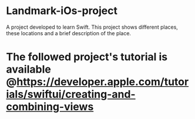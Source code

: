 # Landmark-iOs-project
A project developed to learn Swift.  This project shows different places, these locations and a brief description of the place.
# The followed project's tutorial is available @https://developer.apple.com/tutorials/swiftui/creating-and-combining-views
